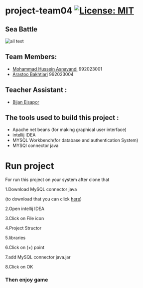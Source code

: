 # project-team04 [![License: MIT](https://img.shields.io/badge/License-MIT-yellow.svg)](https://opensource.org/licenses/MIT)
## Sea Battle
![all text](https://games.lol/wp-content/uploads/2021/01/naval-warfare-simulations.jpg)
## Team Members:
+ [Mohammad Hussein Asnavandi](https://github.com/mhas1381) 992023001
+ [Arastoo Bakhtiari](https://github.com/ArastooBakhtiari) 992023004
## Teacher Assistant :
+ [Bijan Eisapor](https://github.com/BijanKHU)
## The tools used to build this project :
+ Apache net beans (for making graphical user interface)
+ intellij IDEA 
+ MYSQL Workbench(for database and authentication System)
+ MYSQl connector java
 
 # Run project
 For run this project on your system after clone that
 
 1.Download MySQL connector java
 
 (to download that you can  click [here](https://search.maven.org/artifact/mysql/mysql-connector-java/8.0.24/jar))
 
 2.Open intellij IDEA
 
 3.Click on File icon

 4.Project Structor

 5.libraries

 6.Click on (+) point

 7.add MySQL  connector java.jar

 8.Click on OK  

### Then enjoy game

